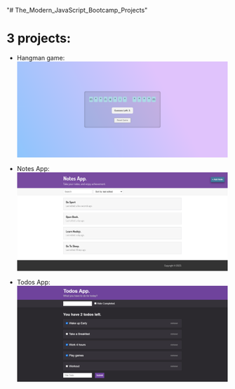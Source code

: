 "# The_Modern_JavaScript_Bootcamp_Projects" 

# 3 projects:
- Hangman game:
![image hangman game](projects-images/hangman-app.png)


- Notes App:
![image notes app](projects-images/notes-app.png)


- Todos App:
![image todos app](projects-images/todo-app.png)

